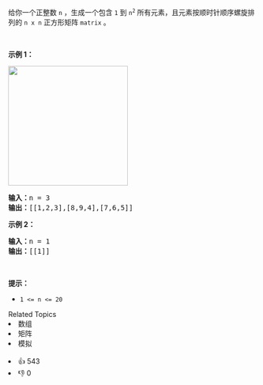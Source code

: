 <p>给你一个正整数 <code>n</code> ，生成一个包含 <code>1</code> 到 <code>n<sup>2</sup></code> 所有元素，且元素按顺时针顺序螺旋排列的 <code>n x n</code> 正方形矩阵 <code>matrix</code> 。</p>

<p> </p>

<p><strong>示例 1：</strong></p>
<img alt="" src="https://assets.leetcode.com/uploads/2020/11/13/spiraln.jpg" style="width: 242px; height: 242px;" />
<pre>
<strong>输入：</strong>n = 3
<strong>输出：</strong>[[1,2,3],[8,9,4],[7,6,5]]
</pre>

<p><strong>示例 2：</strong></p>

<pre>
<strong>输入：</strong>n = 1
<strong>输出：</strong>[[1]]
</pre>

<p> </p>

<p><strong>提示：</strong></p>

<ul>
	<li><code>1 <= n <= 20</code></li>
</ul>
<div><div>Related Topics</div><div><li>数组</li><li>矩阵</li><li>模拟</li></div></div><br><div><li>👍 543</li><li>👎 0</li></div>